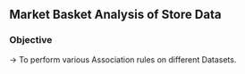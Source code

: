 ## Market Basket Analysis of Store Data

### Objective
-> To perform various Association rules on different Datasets.